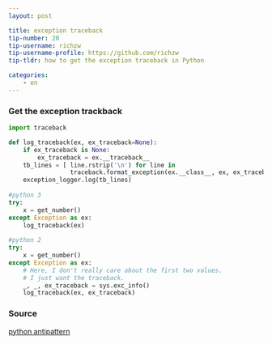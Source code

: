```yaml
---
layout: post

title: exception traceback
tip-number: 20
tip-username: richzw
tip-username-profile: https://github.com/richzw
tip-tldr: how to get the exception traceback in Python

categories:
    - en
---
```


### Get the exception trackback

```python
import traceback

def log_traceback(ex, ex_traceback=None):
    if ex_traceback is None:
        ex_traceback = ex.__traceback__
    tb_lines = [ line.rstrip('\n') for line in
                 traceback.format_exception(ex.__class__, ex, ex_traceback)]
    exception_logger.log(tb_lines)
    
#python 3
try:
    x = get_number()
except Exception as ex:
    log_traceback(ex)
    
#python 2
try:
    x = get_number()
except Exception as ex:
    # Here, I don't really care about the first two values.
    # I just want the traceback.
    _, _, ex_traceback = sys.exc_info()
    log_traceback(ex, ex_traceback)
```

### Source

[python antipattern](https://realpython.com/blog/python/the-most-diabolical-python-antipattern/)
